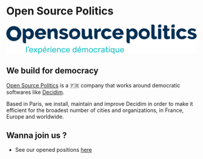 # Open Source Politics
![Logo](https://raw.githubusercontent.com/OpenSourcePolitics/.github/main/profile/img/osp-logo.svg)

## We build for democracy
[Open Source Politics](https://opensourcepolitics.eu) is a 🇫🇷 company that works around democratic softwares like [Decidim](https://decidim.org).

Based in Paris, we install, maintain and improve Decidim in order to make it efficient for the broadest number of cities and organizations, in France, Europe and worldwide.

## Wanna join us ?
- See our opened positions [here](https://opensourcepolitics.eu/offres-demploi/)
